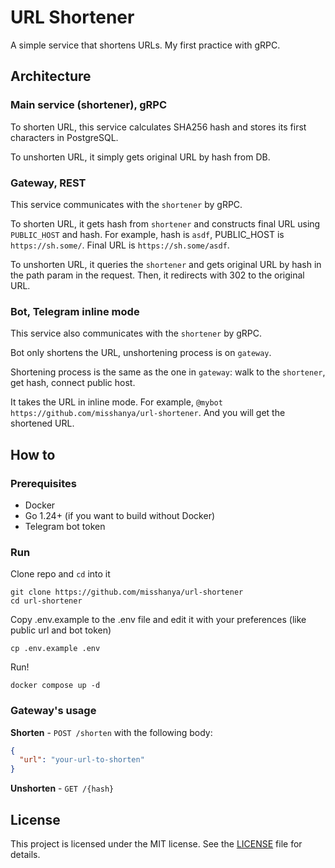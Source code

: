 # URL Shortener

A simple service that shortens URLs.
My first practice with gRPC.

## Architecture

### Main service (shortener), gRPC

To shorten URL, this service calculates SHA256 hash and stores its first characters in PostgreSQL.

To unshorten URL, it simply gets original URL by hash from DB.

### Gateway, REST

This service communicates with the `shortener` by gRPC.

To shorten URL, it gets hash from `shortener` and constructs final URL using `PUBLIC_HOST` and hash. For example, hash is `asdf`, PUBLIC_HOST is `https://sh.some/`. Final URL is `https://sh.some/asdf`.

To unshorten URL, it queries the `shortener` and gets original URL by hash in the path param in the request. Then, it redirects with 302 to the original URL.

### Bot, Telegram inline mode

This service also communicates with the `shortener` by gRPC.

Bot only shortens the URL, unshortening process is on `gateway`.

Shortening process is the same as the one in `gateway`: walk to the `shortener`, get hash, connect public host.

It takes the URL in inline mode. For example, `@mybot https://github.com/misshanya/url-shortener`. And you will get the shortened URL.

## How to

### Prerequisites

- Docker
- Go 1.24+ (if you want to build without Docker)
- Telegram bot token

### Run

Clone repo and `cd` into it

```shell
git clone https://github.com/misshanya/url-shortener
cd url-shortener
```

Copy .env.example to the .env file and edit it with your preferences (like public url and bot token)

```shell
cp .env.example .env
```

Run!

```shell
docker compose up -d
```

### Gateway's usage

**Shorten** - `POST /shorten` with the following body:

 ```json
 {
   "url": "your-url-to-shorten"
 }
 ```

**Unshorten** - `GET /{hash}`

## License

This project is licensed under the MIT license. See the [LICENSE](./LICENSE) file for details.
